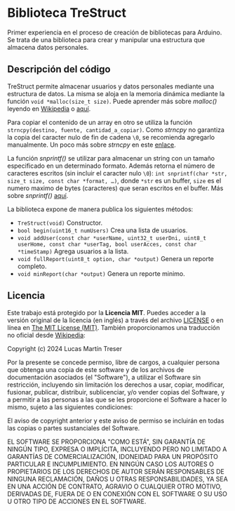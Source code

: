 # Biblioteca TreStruct

Primer experiencia en el proceso de creación de bibliotecas para Arduino. Se trata de una biblioteca para crear y manipular una estructura que almacena datos personales.

## Descripción del código

TreStruct permite almacenar usuarios y datos personales mediante una estructura de datos. La misma se aloja en la memoria dinámica mediante la función `void *malloc(size_t size)`. Puede aprender más sobre *malloc()* leyendo en [Wikipedia](https://es.wikipedia.org/wiki/Malloc) o [aquí](https://en.cppreference.com/w/c/memory/malloc).

Para copiar el contenido de un array en otro se utiliza la función `strncpy(destino, fuente, cantidad_a_copiar)`. Como *strncpy* no garantiza la copia del caracter nulo de fin de cadena `\0`, se recomienda agregarlo manualmente. Un poco más sobre *strncpy* en este [enlace](https://en.cppreference.com/w/cpp/string/byte/strncpy).

La función *snprintf()* se utilizar para almacenar un string con un tamaño especificado en un determinado formato. Además retorna el número de caracteres escritos (sin incluir el caracter nulo `\0`): `int snprintf(char *str, size_t size, const char *format, …)`, donde `*str` es un buffer, `size` es el numero maximo de bytes (caracteres) que seran escritos en el buffer. Más sobre *snprintf()* [aquí](https://cplusplus.com/reference/cstdio/snprintf/).

La biblioteca expone de manera publica los siguientes métodos:

- `TreStruct(void)` Constructor.
- `bool begin(uint16_t numUsers)` Crea una lista de usuarios.
- `void addUser(const char *userName, uint32_t userDni, uint8_t userHome, const char *userTag, bool userAcces, const char *timeStamp)` Agrega usuarios a la lista.
- `void fullReport(uint8_t option, char *output)` Genera un reporte completo.
- `void minReport(char *output)` Genera un reporte minimo.

## Licencia

Este trabajo está protegido por la **Licencia MIT**. Puedes acceder a la versión original de la licencia (en inglés) a través del archivo [LICENSE](./LICENSE) o en línea en [The MIT License (MIT)](https://mit-license.org/). También proporcionamos una traducción no oficial desde [Wikipedia](https://es.m.wikipedia.org/wiki/Licencia_MIT#La_licencia):

Copyright (c) 2024 Lucas Martín Treser

Por la presente se concede permiso, libre de cargos, a cualquier persona que obtenga una copia de este software y de los archivos de documentación asociados (el "Software"), a utilizar el Software sin restricción, incluyendo sin limitación los derechos a usar, copiar, modificar, fusionar, publicar, distribuir, sublicenciar, y/o vender copias del Software, y a permitir a las personas a las que se les proporcione el Software a hacer lo mismo, sujeto a las siguientes condiciones:

El aviso de copyright anterior y este aviso de permiso se incluirán en todas las copias o partes sustanciales del Software.

EL SOFTWARE SE PROPORCIONA "COMO ESTÁ", SIN GARANTÍA DE NINGÚN TIPO, EXPRESA O IMPLÍCITA, INCLUYENDO PERO NO LIMITADO A GARANTÍAS DE COMERCIALIZACIÓN, IDONEIDAD PARA UN PROPÓSITO PARTICULAR E INCUMPLIMIENTO. EN NINGÚN CASO LOS AUTORES O PROPIETARIOS DE LOS DERECHOS DE AUTOR SERÁN RESPONSABLES DE NINGUNA RECLAMACIÓN, DAÑOS U OTRAS RESPONSABILIDADES, YA SEA EN UNA ACCIÓN DE CONTRATO, AGRAVIO O CUALQUIER OTRO MOTIVO, DERIVADAS DE, FUERA DE O EN CONEXIÓN CON EL SOFTWARE O SU USO U OTRO TIPO DE ACCIONES EN EL SOFTWARE.
